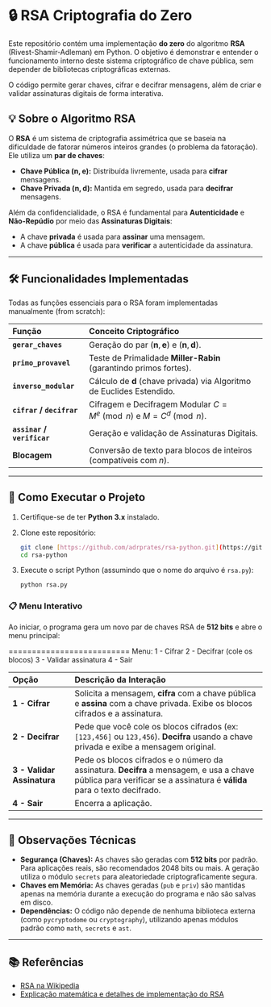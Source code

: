 # 🔒 RSA Criptografia do Zero

Este repositório contém uma implementação **do zero** do algoritmo **RSA** (Rivest-Shamir-Adleman) em Python. O objetivo é demonstrar e entender o funcionamento interno deste sistema criptográfico de chave pública, sem depender de bibliotecas criptográficas externas.

O código permite gerar chaves, cifrar e decifrar mensagens, além de criar e validar assinaturas digitais de forma interativa.

## 💡 Sobre o Algoritmo RSA

O **RSA** é um sistema de criptografia assimétrica que se baseia na dificuldade de fatorar números inteiros grandes (o problema da fatoração). Ele utiliza um **par de chaves**:

- **Chave Pública ($\mathbf{n}, \mathbf{e}$):** Distribuída livremente, usada para **cifrar** mensagens.
- **Chave Privada ($\mathbf{n}, \mathbf{d}$):** Mantida em segredo, usada para **decifrar** mensagens.

Além da confidencialidade, o RSA é fundamental para **Autenticidade** e **Não-Repúdio** por meio das **Assinaturas Digitais**:
- A chave **privada** é usada para **assinar** uma mensagem.
- A chave **pública** é usada para **verificar** a autenticidade da assinatura.

---

## 🛠️ Funcionalidades Implementadas

Todas as funções essenciais para o RSA foram implementadas manualmente (from scratch):

| Função | Conceito Criptográfico |
| :--- | :--- |
| **`gerar_chaves`** | Geração do par $(\mathbf{n}, \mathbf{e})$ e $(\mathbf{n}, \mathbf{d})$. |
| **`primo_provavel`** | Teste de Primalidade **Miller-Rabin** (garantindo primos fortes). |
| **`inverso_modular`** | Cálculo de $\mathbf{d}$ (chave privada) via Algoritmo de Euclides Estendido. |
| **`cifrar` / `decifrar`** | Cifragem e Decifragem Modular $C = M^e \pmod n$ e $M = C^d \pmod n$. |
| **`assinar` / `verificar`** | Geração e validação de Assinaturas Digitais. |
| **Blocagem** | Conversão de texto para blocos de inteiros (compatíveis com $n$). |

---

## 🚀 Como Executar o Projeto

1.  Certifique-se de ter **Python 3.x** instalado.
2.  Clone este repositório:
    ```bash
    git clone [https://github.com/adrprates/rsa-python.git](https://github.com/adrprates/rsa-python.git)
    cd rsa-python
    ```
3.  Execute o script Python (assumindo que o nome do arquivo é `rsa.py`):

    ```bash
    python rsa.py
    ```

### 📋 Menu Interativo

Ao iniciar, o programa gera um novo par de chaves RSA de **512 bits** e abre o menu principal:



\==========================
Menu:
1 - Cifrar
2 - Decifrar (cole os blocos)
3 - Validar assinatura
4 - Sair



| Opção | Descrição da Interação |
| :--- | :--- |
| **1 - Cifrar** | Solicita a mensagem, **cifra** com a chave pública e **assina** com a chave privada. Exibe os blocos cifrados e a assinatura. |
| **2 - Decifrar** | Pede que você cole os blocos cifrados (ex: `[123,456]` ou `123,456`). **Decifra** usando a chave privada e exibe a mensagem original. |
| **3 - Validar Assinatura** | Pede os blocos cifrados e o número da assinatura. **Decifra** a mensagem, e usa a chave pública para verificar se a assinatura é **válida** para o texto decifrado. |
| **4 - Sair** | Encerra a aplicação. |

---

## 📝 Observações Técnicas

* **Segurança (Chaves):** As chaves são geradas com **512 bits** por padrão. Para aplicações reais, são recomendados 2048 bits ou mais. A geração utiliza o módulo `secrets` para aleatoriedade criptograficamente segura.
* **Chaves em Memória:** As chaves geradas (`pub` e `priv`) são mantidas apenas na memória durante a execução do programa e não são salvas em disco.
* **Dependências:** O código não depende de nenhuma biblioteca externa (como `pycryptodome` ou `cryptography`), utilizando apenas módulos padrão como `math`, `secrets` e `ast`.

---

## 📚 Referências

* [RSA na Wikipedia](https://pt.wikipedia.org/wiki/RSA)
* [Explicação matemática e detalhes de implementação do RSA](https://en.wikipedia.org/wiki/RSA_(cryptosystem))

